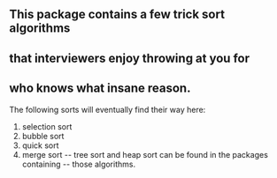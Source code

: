 ## This package contains a few trick sort algorithms 
## that interviewers enjoy throwing at you for 
## who knows what insane reason.
The following sorts will eventually find their way here:
1. selection sort
2. bubble sort
3. quick sort
4. merge sort
-- tree sort and heap sort can be found in the packages containing
-- those algorithms.